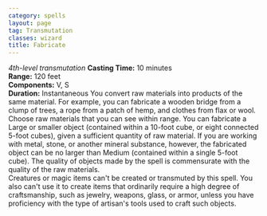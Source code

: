 ```yaml
---
category: spells
layout: page
tag: Transmutation
classes: wizard
title: Fabricate 
---
```

_4th-level transmutation_ 
**Casting Time:** 10 minutes    
**Range:** 120 feet    
**Components:** V, S    
**Duration:** Instantaneous 
You convert raw materials into products of the same material. For example, you can fabricate a wooden bridge from a clump of trees, a rope from a patch of hemp, and clothes from flax or wool.    
Choose raw materials that you can see within range. You can fabricate a Large or smaller object (contained within a 10-foot cube, or eight connected 5-foot cubes), given a sufficient quantity of raw material. If you are working with metal, stone, or another mineral substance, however, the fabricated object can be no larger than Medium (contained within a single 5-foot cube). The quality of objects made by the spell is commensurate with the quality of the raw materials.    
Creatures or magic items can't be created or transmuted by this spell. You also can't use it to create items that ordinarily require a high degree of craftsmanship, such as jewelry, weapons, glass, or armor, unless you have proficiency with the type of artisan's tools used to craft such objects. 